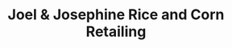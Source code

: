 ---
title: "Joel & Josephine Rice and Corn Retailing"
url: /cagayan-de-oro/joel-und-josephine-rice-and-corn-retailing/
shop: Allgemein
---
